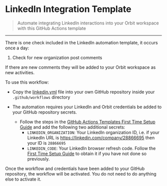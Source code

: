 # LinkedIn Integration Template
> Automate integrating LinkedIn interactions into your Orbit workspace with this GitHub Actions template

<hr />

There is one check included in the LinkedIn automation template, it occurs once a day:

1. Check for new organization post comments

If there are new comments they will be added to your Orbit workspace as new activities.

To use this workflow:

* Copy the [linkedin.yml](https://github.com/orbit-love/github-actions-templates/blob/main/LinkedIn/linkedin.yml) file into your own GitHub repository inside your `.github/workflows` directory

* The automation requires your LinkedIn and Orbit credentials be added to your GitHub repository secrets.
    * Follow the steps in the [GitHub Actions Templates First Time Setup Guide](https://github.com/orbit-love/github-actions-templates/blob/main/FIRST_TIME_SETUP.md) and add the following two additional secrets:
        * `LINKEDIN_ORGANIZATION`: Your LinkedIn organization ID, i.e. if your LinkedIn URL is https://linkedin.com/company/28866695 then your ID is `28866695`
        * `LINKEDIN_CODE`: Your LinkedIn browser refresh code. Follow the [First Time Setup Guide](https://github.com/orbit-love/community-ruby-linkedin-orbit/blob/main/docs/FIRST_TIME_INSTRUCTIONS.md) to obtain it if you have not done so previously.

Once the workflow and credentials have been added to your GitHub repository, the workflow will be activated. You do not need to do anything else to activate it.
